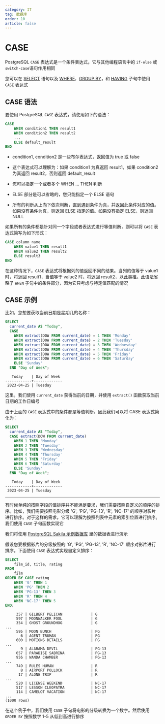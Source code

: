 ```yaml
---
category: IT
tag: 数据库
order: 10
article: false
---
```


# CASE

PostgreSQL `CASE` 表达式是一个条件表达式，它与其他编程语言中的 `if-else` 或 `switch-case`语句作用相同

您可以在 [SELECT](./select.md) 语句以及 [WHERE](./where.md)，[GROUP BY](./group-by.md)，和 [HAVING](./having.md) 子句中使用 `CASE` 表达式

## CASE 语法

要使用 PostgreSQL `CASE` 表达式，请使用如下的语法：

```sql
CASE
    WHEN condition1 THEN result1
    WHEN condition2 THEN result2
    ...
    ELSE default_result
END
```

- condition1, condition2 是一些布尔表达式，返回值为 true 或 false

- 这个表达式可以理解为：如果 condition1 为真返回 result1，如果 condition2 为真返回 result2，否则返回 default_result

- 您可以指定一个或者多个 WHEN ... THEN 判断

- ELSE 部分是可以省略的，您只能指定一个 ELSE 语句

- 所有的判断从上向下依次判断，直到遇到条件为真，并返回此条件对应的值。如果没有条件为真，则返回 ELSE 指定的值。如果没有指定 ELSE，则返回 NULL

如果所有的条件都是针对同一个字段或者表达式进行等值判断，则可以将 `CASE` 表达式简写为如下形式：

```sql
CASE column_name
    WHEN value1 THEN result1
    WHEN value2 THEN result2
    ELSE result3
END
```

在这种情况下，`CASE` 表达式将根据列的值返回不同的结果。当列的值等于 value1 时，将返回 result1，当值等于 value2 时，将返回 result2，以此类推。此语法省略了 `WHEN` 子句中的条件部分，因为它只考虑与特定值匹配的情况

## CASE 示例

比如，您想要获取当前日期是星期几的名称：

```sql
SELECT
  current_date AS "Today",
  CASE
    WHEN extract(DOW FROM current_date) = 1 THEN 'Monday'
    WHEN extract(DOW FROM current_date) = 2 THEN 'Tuesday'
    WHEN extract(DOW FROM current_date) = 3 THEN 'Wednesday'
    WHEN extract(DOW FROM current_date) = 4 THEN 'Thursday'
    WHEN extract(DOW FROM current_date) = 5 THEN 'Friday'
    WHEN extract(DOW FROM current_date) = 6 THEN 'Saturday'
    ELSE 'Sunday'
  END "Day of Week";
```

```text
   Today    | Day of Week
------------+-------------
 2023-04-25 | Tuesday
```

这里，我们使用 `current_date` 获得当前的日期，并使用 `extract()` 函数获取当前日期的工作日编号

由于上面的 `CASE` 表达式中的条件都是等值判断，因此我们可以将 CASE 表达式简化为：

```sql
SELECT
  current_date AS "Today",
  CASE extract(DOW FROM current_date)
    WHEN 1 THEN 'Monday'
    WHEN 2 THEN 'Tuesday'
    WHEN 3 THEN 'Wednesday'
    WHEN 4 THEN 'Thursday'
    WHEN 5 THEN 'Friday'
    WHEN 6 THEN 'Saturday'
    ELSE 'Sunday'
  END "Day of Week";
```

```text
   Today    | Day of Week
------------+-------------
 2023-04-25 | Tuesday
```

---

有时候单纯的按照字段的值排序并不能满足要求，我们需要按照自定义的顺序的排序。比如，我们需要按照电影分级 'G', 'PG', 'PG-13', 'R', 'NC-17' 的顺序对影片进行排序。对于这样的需求，它可以理解为按照列表中元素的索引位置进行排序。我们使用 `CASE` 子句函数实现它

我们将使用 [PostgreSQL Sakila 示例数据库](../start.md#sakila) 里的数据表进行演示

假设您要根据影片的分级按照的 'G', 'PG', 'PG-13', 'R', 'NC-17' 顺序对影片进行排序。下面使用 `CASE` 表达式实现自定义排序：

```sql
SELECT
    film_id, title, rating
FROM
    film
ORDER BY CASE rating
    WHEN 'G' THEN 1
    WHEN 'PG' THEN 2
    WHEN 'PG-13' THEN 3
    WHEN 'R' THEN 4
    WHEN 'NC-17' THEN 5
END;
```

```text
     357 | GILBERT PELICAN             | G
     597 | MOONWALKER FOOL             | G
     354 | GHOST GROUNDHOG             | G
...
     595 | MOON BUNCH                  | PG
       6 | AGENT TRUMAN                | PG
     600 | MOTIONS DETAILS             | PG
...
       9 | ALABAMA DEVIL               | PG-13
     657 | PARADISE SABRINA            | PG-13
     956 | WANDA CHAMBER               | PG-13
...
     749 | RULES HUMAN                 | R
       8 | AIRPORT POLLOCK             | R
      17 | ALONE TRIP                  | R
...
     520 | LICENSE WEEKEND             | NC-17
     517 | LESSON CLEOPATRA            | NC-17
     114 | CAMELOT VACATION            | NC-17
...
(1000 rows)
```

在这个例子中，我们使用 `CASE` 子句将电影的分级转换为一个数字。然后使用 `ORDER BY` 按照数字 1-5 从低到高进行排序